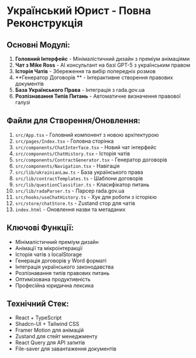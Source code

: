 # Український Юрист - Повна Реконструкція

## Основні Модулі:
1. **Головний Інтерфейс** - Мінімалістичний дизайн з преміум анімаціями
2. **Чат з Mike Ross** - AI консультант на базі GPT-5 з українським правом
3. **Історія Чатів** - Збереження та вибір попередніх розмов
4. **Генератор Договорів ** - Інтерактивне створення правових документів 
5. **База Українського Права** - Інтеграція з rada.gov.ua
6. **Розпізнавання Типів Питань** - Автоматичне визначення правової галузі

## Файли для Створення/Оновлення:
1. `src/App.tsx` - Головний компонент з новою архітектурою
2. `src/pages/Index.tsx` - Головна сторінка
3. `src/components/ChatInterface.tsx` - Новий чат інтерфейс
4. `src/components/ChatHistory.tsx` - Історія чатів
5. `src/components/ContractGenerator.tsx` - Генератор договорів
6. `src/components/Navigation.tsx` - Навігація
7. `src/lib/ukrainianLaw.ts` - База українського права
8. `src/lib/contractTemplates.ts` - Шаблони договорів
9. `src/lib/questionClassifier.ts` - Класифікатор питань
10. `src/lib/radaParser.ts` - Парсер rada.gov.ua
11. `src/hooks/useChatHistory.ts` - Хук для роботи з історією
12. `src/store/chatStore.ts` - Zustand стор для чатів
13. `index.html` - Оновлення назви та метаданих

## Ключові Функції:
- Мінімалістичний преміум дизайн
- Анімації та мікроінтеракції
- Історія чатів з localStorage
- Генерація договорів у Word форматі
- Інтеграція українського законодавства
- Розпізнавання типів правових питань
- Оптимізована продуктивність
- Професійна юридична лексика

## Технічний Стек:
- React + TypeScript
- Shadcn-UI + Tailwind CSS
- Framer Motion для анімацій
- Zustand для стейт менеджменту
- React Query для API запитів
- File-saver для завантаження документів